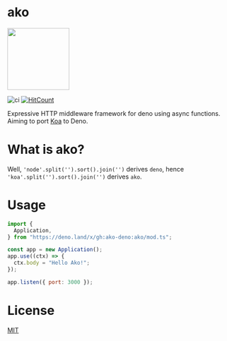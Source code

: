 # ako

<image src="./ako.svg" width=140>

![ci](https://github.com/ako-deno/ako/workflows/ci/badge.svg?branch=master)
[![HitCount](http://hits.dwyl.com/ako-deno/ako.svg)](http://hits.dwyl.com/ako-deno/ako)

Expressive HTTP middleware framework for deno using async functions. Aiming to port [Koa](https://github.com/koajs/koa) to Deno.

What is ako?
=====

Well, `'node'.split('').sort().join('')` derives `deno`, hence `'koa'.split('').sort().join('')` derives `ako`.

# Usage

```js
import {
  Application,
} from "https://deno.land/x/gh:ako-deno:ako/mod.ts";

const app = new Application();
app.use((ctx) => {
  ctx.body = "Hello Ako!";
});

app.listen({ port: 3000 });
```

# License

[MIT](./LICENSE)
